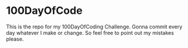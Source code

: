 # 100DayOfCode
This is the repo for my 100DayOfCoding Challenge. Gonna commit every day whatever I make or change. So feel free to point out my mistakes please.
